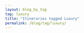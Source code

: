 ```yaml
---
layout: blog_by_tag
tag: luxury
title: "Itineraries tagged Luxury"
permalink: /blog/tag/luxury/
---
```


